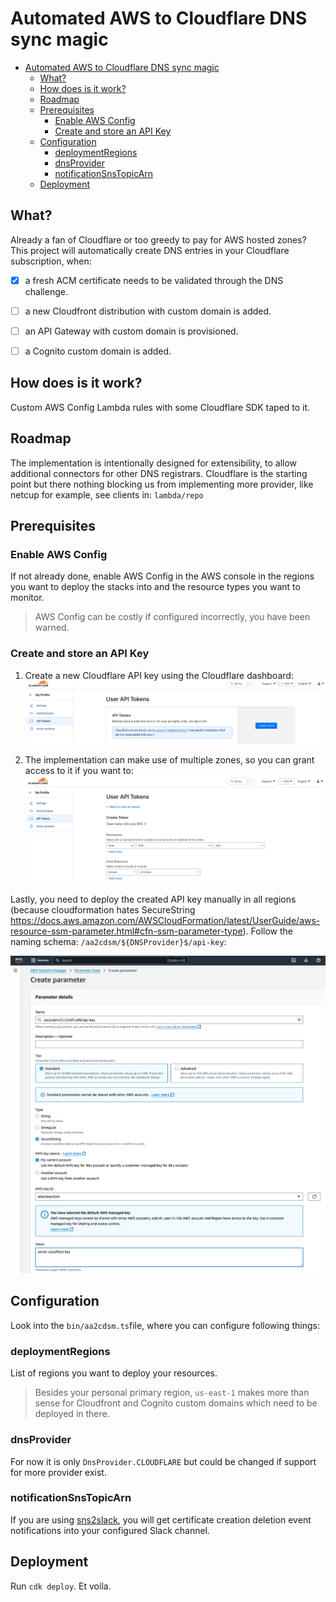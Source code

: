 # Automated AWS to Cloudflare DNS sync magic

- [Automated AWS to Cloudflare DNS sync magic](#automated-aws-to-cloudflare-dns-sync-magic)
  - [What?](#what)
  - [How does is it work?](#how-does-is-it-work)
  - [Roadmap](#roadmap)
  - [Prerequisites](#prerequisites)
    - [Enable AWS Config](#enable-aws-config)
    - [Create and store an API Key](#create-and-store-an-api-key)
  - [Configuration](#configuration)
    - [deploymentRegions](#deploymentregions)
    - [dnsProvider](#dnsprovider)
    - [notificationSnsTopicArn](#notificationsnstopicarn)
  - [Deployment](#deployment)


## What?

Already a fan of Cloudflare or too greedy to pay for AWS hosted zones? This project will automatically create DNS entries in your Cloudflare subscription, when:

- [x] a fresh ACM certificate needs to be validated through the DNS challenge.
- [ ] a new Cloudfront distribution with custom domain is added.
- [ ] an API Gateway with custom domain is provisioned.
- [ ] a Cognito custom domain is added.


## How does is it work?

Custom AWS Config Lambda rules with some Cloudflare SDK taped to it.


## Roadmap

The implementation is intentionally designed for extensibility, to allow additional connectors for other DNS registrars. Cloudflare is the starting point but there nothing blocking us from implementing more provider, like netcup for example, see clients in: `lambda/repo`

## Prerequisites

### Enable AWS Config

If not already done, enable AWS Config in the AWS console in the regions you want to deploy the stacks into and the resource types you want to monitor.

> AWS Config can be costly if configured incorrectly, you have been warned.

### Create and store an API Key

1) Create a new Cloudflare API key using the Cloudflare dashboard:
![Cloudflare API Key Creation](./assets/cf-api-token-1.png)

2) The implementation can make use of multiple zones, so you can grant access to it if you want to:
![Cloudflare API Key Creation](./assets/cf-api-token-2.png)

Lastly, you need to deploy the created API key manually in all regions (because cloudformation hates SecureString <https://docs.aws.amazon.com/AWSCloudFormation/latest/UserGuide/aws-resource-ssm-parameter.html#cfn-ssm-parameter-type>). Follow the naming schema: `/aa2cdsm/${DNSProvider}$/api-key`:

![Cloudflare API Key Creation](./assets/cf-api-token-3.png)


## Configuration
Look into the `bin/aa2cdsm.ts`file, where you can configure following things:

### deploymentRegions
List of regions you want to deploy your resources.

> Besides your personal primary region, `us-east-1` makes more than sense for Cloudfront and Cognito custom domains which need to be deployed in there.

### dnsProvider
For now it is only `DnsProvider.CLOUDFLARE` but could be changed if support for more provider exist.

### notificationSnsTopicArn

If you are using [sns2slack](https://github.com/hikkoiri/sns2slack), you will get certificate creation deletion event notifications into your configured Slack channel.

## Deployment
Run `cdk deploy`. Et voila.

